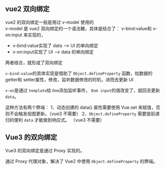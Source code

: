## vue2 双向绑定

vue2 的双向绑定一般是用过 v-model 使用的  
v-model 是 vue2 双向绑定的一个语法糖，具体是结合了： v-bind:value和 v-on:input 来实现的，  
+ v-bind:value实现了 data  --> UI 的单向绑定
+ v-on:input实现了  UI --> data 的单向绑定

两者结合，就形成了双向绑定

`v-bind:value`的具体实现是借助了 `Object.defineProperty` 函数，给数据的 getter和 setter属性，修改，监听数据修改的时机，进而去更新 UI

`v-on`是通过 `template`给 `Dom`添加监听事件， `Dom input`的值改变了，就回去更新 `data`。

这种方法有两个弊端：
1、动态创建的 data() 属性需要使用 Vue.set 来赋值，否则不会触发视图更新。（vue3 不需要）
2、`Object.defineProperty` 需要提前递归的便利 `data` 才能做到响应式。 （vue3 不需要）

## Vue3 的双向绑定
Vue3 的双向绑定是通过 Proxy 实现的。

通过 Proxy 代理对象，解决了 Vue2 中使用 `Object.defineProperty` 的弊端。